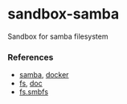 # sandbox-samba

Sandbox for samba filesystem


### References

- [samba], [docker](https://hub.docker.com/r/pwntr/samba-alpine/)
- [fs], [doc](https://docs.pyfilesystem.org/en/latest/)
- [fs.smbfs]

[samba]:https://www.samba.org/
[fs]:https://github.com/Pyfilesystem/pyfilesystem2
[fs.smbfs]:https://github.com/althonos/fs.smbfs